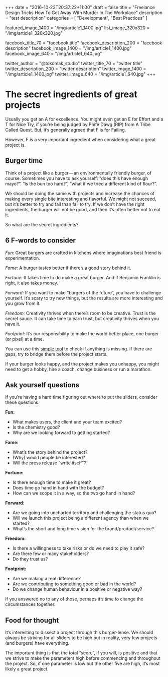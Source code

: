 +++
date = "2016-10-23T20:37:22+11:00"
draft = false
title = "Freelance Design Tricks How To Get Away With Murder In The Workplace"
description = "test description"
categories = [ "Development", "Best Practices" ]

featured_image_1400 = "/img/article1_1400.jpg"
list_image_320x320 = "/img/article1_320x320.jpg"

facebook_title_70 = "facebook title"
facebook_description_200 = "facebook description"
facebook_image_1400 = "/img/article1_1400.jpg"
facebook_image_640 = "/img/article1_640.jpg"

twitter_author = "@tokomak_studio"
twitter_title_70 = "twitter title"
twitter_description_200 = "twitter description"
twitter_image_1400 = "/img/article1_1400.jpg"
twitter_image_640 = "/img/article1_640.jpg"
+++

# The secret ingredients of great projects

Usually you get an A for excellence. You might even get an E for Effort and a T for Nice Try, if you’re being judged by Phife Dawg (RIP) from A Tribe Called Quest. But, it’s generally agreed that F is for Failing.

However, F is a very important ingredient when considering what a great project is.

## Burger time

Think of a project like a burger — an environmentally friendly burger, of course. Sometimes you have to ask yourself: “does this have enough mayo?”. “is the bun too hard?”, “what if we tried a different kind of flour?”.

We should be doing the same with projects and increase the chances of making every single bite interesting and flavorful. We might not succeed, but it’s better to try and fail than fail to try. If we don’t have the right ingredients, the burger will not be good, and then it’s often better not to eat it.

So what are the secret ingredients?
## 6 F-words to consider

*Fun:* Great burgers are crafted in kitchens where imaginations best friend is experimentation.

*Fame:* A burger tastes better if there’s a good story behind it.

*Fortune:* It takes time to do make a great burger. And if Benjamin Franklin is right, it also takes money.

*Forward:* If you want to make “burgers of the future”, you have to challenge yourself. It’s scary to try new things, but the results are more interesting and you grow from it.

*Freedom:* Creativity thrives when there’s room to be creative. Trust is the secret sauce. It can take time to earn trust, but creativity thrives when you have it.

*Footprint:* It’s our responsibility to make the world better place, one burger (or pixel) at a time.

You can use this [simple tool](http://codepen.io/arnevankauter/full/rrommZ/) to check if anything is missing. If there are gaps, try to bridge them before the project starts.

If your burger looks happy, and the project makes you unhappy, you might need to get a hobby, hire a coach, change business or run a marathon.

## Ask yourself questions
If you’re having a hard time figuring out where to put the sliders, consider these questions:

**Fun:**

- What makes users, the client and your team excited?
- Is the chemistry good?
- Why are we looking forward to getting started?

**Fame:**

- What’s the story behind the project?
- (Why) would people be interested?
- Will the press release “write itself”?

**Fortune:**

- Is there enough time to make it great?
- Does time go hand in hand with the budget?
- How can we scope it in a way, so the two go hand in hand?

**Forward:**

- Are we going into uncharted territory and challenging the status quo?
- Will we launch this project being a different agency than when we started?
- What’s the short and long time vision for the brand/product/service?

**Freedom:**

- Is there a willingness to take risks or do we need to play it safe?
- Are there few or many stakeholders?
- Do they trust us?

**Footprint:**

- Are we making a real difference?
- Are we contributing to something good or bad in the world?
- Do we change human behaviour in a positive or negative way?

If you answered no to any of those, perhaps it’s time to change the circumstances together.

## Food for thought

It’s interesting to dissect a project through this burger-lense. We should always be striving for all sliders to be high but in reality, very few projects (and burgers) have everything.

The important thing is that the total “score”, if you will, is positive and that we strive to make the parameters high before commencing and throughout the project. So, if one parameter is low but the other five are high, it’s most likely a great project.